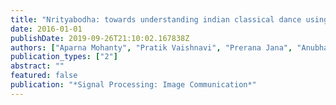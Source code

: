 ```yaml
---
title: "Nrityabodha: towards understanding indian classical dance using a deep learning approach"
date: 2016-01-01
publishDate: 2019-09-26T21:10:02.167838Z
authors: ["Aparna Mohanty", "Pratik Vaishnavi", "Prerana Jana", "Anubhab Majumdar", "Alfaz Ahmed", "Trishita Goswami", "Rajiv R. Sahay"]
publication_types: ["2"]
abstract: ""
featured: false
publication: "*Signal Processing: Image Communication*"
---
```


